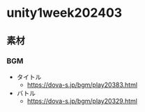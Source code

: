 # unity1week202403

## 素材

### BGM
- タイトル
    - https://dova-s.jp/bgm/play20383.html
- バトル
    - https://dova-s.jp/bgm/play20329.html